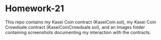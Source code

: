 # Homework-21
This repo contains my Kasei Coin contract (KaseiCoin.sol), my Kasei Coin Crowdsale contract (KaseiCoinCrowdsale.sol), and an Images folder containing screenshots documenting my interaction with the contracts.